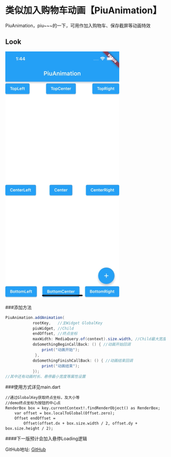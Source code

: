# 类似加入购物车动画【PiuAnimation】

PiuAnimation，piu~~~的一下，可用作加入购物车、保存截屏等动画特效

## Look

![MacDown Screenshot](https://github.com/MetroLH/piu_animation/blob/main/screenshot/Simulator%20Screen%20Recording%20-%20iPhone%2013%20Pro%20-%202022-03-10%20at%2013.45.04.gif?raw=true)


###添加方法

```java
PiuAnimation.addAnimation(
        	rootKey,   //主Widget GlobalKey
			piuWidget, //Child
			endOffset, //终点坐标
        	maxWidth: MediaQuery.of(context).size.width, //Child最大宽度
        	doSomethingBeginCallBack: () { //动画开始回调
      			print("动画开始");
   			 }, 	
    		doSomethingFinishCallBack: () { //动画结束回调
      			print("动画结束");
    		});
//其中还有动画时长、悬停最小宽度等属性设置
```

###使用方式详见main.dart

```
//通过GlobalKey获取终点坐标，及大小等
//demo终点坐标为按钮的中心点
RenderBox box = key.currentContext!.findRenderObject() as RenderBox;
    var offset = box.localToGlobal(Offset.zero);
    Offset endOffset =
        Offset(offset.dx + box.size.width / 2, offset.dy + box.size.height / 2);
```
####下一版预计会加入悬停Loading逻辑

GitHub地址: [GitHub](https://github.com/MetroLH/piu_animation)

